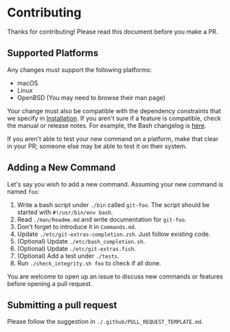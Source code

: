 # Contributing

Thanks for contributing! Please read this document before you make a PR.

## Supported Platforms

Any changes must support the following platforms:

- macOS
- Linux
- OpenBSD (You may need to browse their man page)

Your change must also be compatible with the dependency constraints that we specify in [Installation](./Installation.md). If you aren't sure if a feature is compatible, check the manual or release notes. For example, the Bash changelog is [here](https://git.savannah.gnu.org/cgit/bash.git/tree/NEWS?h=devel).

If you aren't able to test your new command on a platform, make that clear in your PR; someone else may be able to test it on their system.

## Adding a New Command

Let's say you wish to add a new command. Assuming your new command is named `foo`:

1. Write a bash script under `./bin` called `git-foo`. The script should be started with `#!/usr/bin/env bash`.
2. Read `./man/Readme.md` and write documentation for `git-foo`.
3. Don't forget to introduce it in `Commands.md`.
4. Update `./etc/git-extras-completion.zsh`. Just follow existing code.
5. (Optional) Update `./etc/bash_completion.sh`.
6. (Optional) Update `./etc/git-extras.fish`.
7. (Optional) Add a test under `./tests`.
8. Run `./check_integrity.sh foo` to check if all done.

You are welcome to open up an issue to discuss new commands or features before opening a pull request.

## Submitting a pull request

Please follow the suggestion in `./.github/PULL_REQUEST_TEMPLATE.md`.
